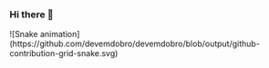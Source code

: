 ### Hi there 👋

<div>
  ![Snake animation](https://github.com/devemdobro/devemdobro/blob/output/github-contribution-grid-snake.svg)
</div>
